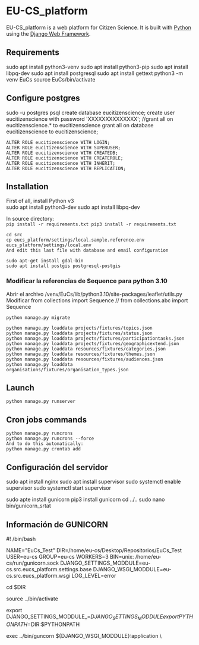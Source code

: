 # EU-CS_platform

EU-CS_platform is a web platform for Citizen Science. It is built with [Python][0] using the [Django Web Framework][1].

## Requirements
sudo apt install python3-venv
sudo apt install python3-pip
sudo apt install libpq-dev
sudo apt install postgresql
sudo apt install gettext
python3 -m venv EuCs
source EuCs/bin/activate

## Configure postgres
sudo -u postgres psql
create database eucitizenscience;
create user eucitizenscience with password 'XXXXXXXXXXXXXX';
//grant all on eucitizenscience.* to eucitizenscience
grant all on  database eucitizenscience to eucitizenscience;

```
ALTER ROLE eucitizenscience WITH LOGIN;
ALTER ROLE eucitizenscience WITH SUPERUSER;
ALTER ROLE eucitizenscience WITH CREATEDB;
ALTER ROLE eucitizenscience WITH CREATEROLE;
ALTER ROLE eucitizenscience WITH INHERIT;
ALTER ROLE eucitizenscience WITH REPLICATION;
```

## Installation
First of all, install Python v3 <br/>
sudo apt install python3-dev
sudo apt install libpq-dev


In source directory: <br/>
    ```
    pip install -r requirements.txt
    pip3 install -r requirements.txt
    ```
```
cd src
cp eucs_platform/settings/local.sample.reference.env eucs_platform/settings/local.env
And edit this last file with database and email configuration
```

```
sudo apt-get install gdal-bin
sudo apt install postgis postgresql-postgis
```

### Modificar la referencias de Sequence para python 3.10
Abrir el archivo /venv/EuCs/lib/python3.10/site-packages/leaflet/utils.py
Modificar from collections import Sequence // from collections.abc import Sequence

```
python manage.py migrate
```

```
python manage.py loaddata projects/fixtures/topics.json
python manage.py loaddata projects/fixtures/status.json
python manage.py loaddata projects/fixtures/participationtasks.json
python manage.py loaddata projects/fixtures/geographicextend.json
python manage.py loaddata resources/fixtures/categories.json
python manage.py loaddata resources/fixtures/themes.json
python manage.py loaddata resources/fixtures/audiences.json
python manage.py loaddata organisations/fixtures/organisation_types.json
```


## Launch
```
python manage.py runserver
```

## Cron jobs commands
```
python manage.py runcrons
python manage.py runcrons --force
And to do this automatically:
python manage.py crontab add
```

## Configuración del servidor

sudo apt install nginx
sudo apt install supervisor
sudo systemctl enable supervisor
sudo systemctl start supervisor

sudo apte install gunicorn
pip3 install gunicorn
cd ../..
sudo nano bin/gunicorn_srtat


[0]: https://www.python.org/
[1]: https://www.djangoproject.com/


## Información de GUNICORN
#! /bin/bash

NAME="EuCs_Test"
DIR=/home/eu-cs/Desktop/Repositorios/EuCs_Test
USER=eu-cs
GROUP=eu-cs
WORKERS=3
BIN=unix: /home/eu-cs/run/gunicorn.sock
DJANGO_SETTINGS_MODDULE=eu-cs.src.eucs_platform.settings.base
DJANGO_WSGI_MODDULE=eu-cs.src.eucs_platform.wsgi
LOG_LEVEL=error

cd $DIR

source ../bin/activate

export DJANGO_SETTINGS_MODDULE_=$DJANGO_SETTINGS_MODDULE
export PYTHONPATH=$DIR:$PYTHONPATH

exec ../bin/guncorn ${DJANGO_WSGI_MODDULE}:application \
